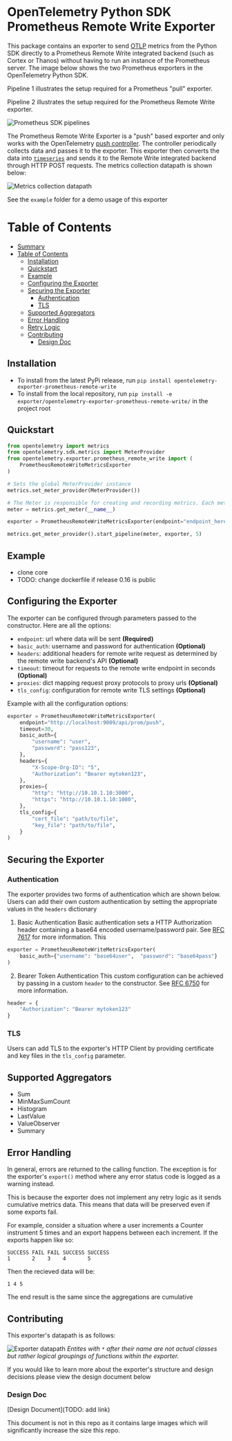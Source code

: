 # OpenTelemetry Python SDK Prometheus Remote Write Exporter
This package contains an exporter to send [OTLP](https://github.com/open-telemetry/opentelemetry-specification/blob/master/specification/protocol/otlp.md)
metrics from the Python SDK directly to a Prometheus Remote Write integrated
backend (such as Cortex or Thanos) without having to run an instance of the
Prometheus server. The image below shows the two Prometheus exporters in the OpenTelemetry Python SDK.


Pipeline 1 illustrates the setup required for a Prometheus "pull" exporter.


Pipeline 2 illustrates the setup required for the Prometheus Remote Write exporter.

![Prometheus SDK pipelines](https://user-images.githubusercontent.com/20804975/100285430-e320fd80-2f3e-11eb-8217-a562c559153c.png)


The Prometheus Remote Write Exporter is a "push" based exporter and only works with the OpenTelemetry [push controller](https://github.com/open-telemetry/opentelemetry-python/blob/master/opentelemetry-sdk/src/opentelemetry/sdk/metrics/export/controller.py).
The controller periodically collects data and passes it to the exporter. This
exporter then converts the data into [`timeseries`](https://prometheus.io/docs/concepts/data_model/) and sends it to the Remote Write integrated backend through HTTP
POST requests. The metrics collection datapath is shown below:

![Metrics collection datapath](https://user-images.githubusercontent.com/20804975/100286063-157f2a80-2f40-11eb-819d-f0aa46c1c2c8.png)




See the `example` folder for a demo usage of this exporter



# Table of Contents
   * [Summary](#opentelemetry-python-sdk-prometheus-remote-write-exporter)
   * [Table of Contents](#table-of-contents)
      * [Installation](#installation)
      * [Quickstart](#quickstart)
      * [Example](#example)
      * [Configuring the Exporter](#configuring-the-exporter)
      * [Securing the Exporter](#securing-the-exporter)
         * [Authentication](#authentication)
         * [TLS](#tls)
      * [Supported Aggregators](#supported-aggregators)
      * [Error Handling](#error-handling)
      * [Retry Logic](#retry-logic)
      * [Contributing](#contributing)
         * [Design Doc](#design-doc)

## Installation

* To install from the latest PyPi release,
  run `pip install opentelemetry-exporter-prometheus-remote-write`
* To install from the local repository, run
  `pip install -e exporter/opentelemetry-exporter-prometheus-remote-write/` in
  the project root

## Quickstart

```python
from opentelemetry import metrics
from opentelemetry.sdk.metrics import MeterProvider
from opentelemetry.exporter.prometheus_remote_write import (
    PrometheusRemoteWriteMetricsExporter
)

# Sets the global MeterProvider instance
metrics.set_meter_provider(MeterProvider())

# The Meter is responsible for creating and recording metrics. Each meter has a unique name, which we set as the module's name here.
meter = metrics.get_meter(__name__)

exporter = PrometheusRemoteWriteMetricsExporter(endpoint="endpoint_here") # add other params as needed

metrics.get_meter_provider().start_pipeline(meter, exporter, 5)
```

## Example

* clone core
* TODO: change dockerfile if release 0.16 is public
## Configuring the Exporter

The exporter can be configured through parameters passed to the constructor.
Here are all the options:

* `endpoint`: url where data will be sent **(Required)**
* `basic_auth`: username and password for authentication **(Optional)**
* `headers`: additional headers for remote write request as determined by the remote write backend's API **(Optional)**
* `timeout`: timeout for requests to the remote write endpoint in seconds **(Optional)**
* `proxies`: dict mapping request proxy protocols to proxy urls **(Optional)**
* `tls_config`: configuration for remote write TLS settings **(Optional)**

Example with all the configuration options:

```python
exporter = PrometheusRemoteWriteMetricsExporter(
    endpoint="http://localhost:9009/api/prom/push",
    timeout=30,
    basic_auth={
        "username": "user",
        "password": "pass123",
    },
    headers={
        "X-Scope-Org-ID": "5",
        "Authorization": "Bearer mytoken123",
    },
    proxies={
        "http": "http://10.10.1.10:3000",
        "https": "http://10.10.1.10:1080",
    },
    tls_config={
        "cert_file": "path/to/file",
        "key_file": "path/to/file",
    }
)

```
## Securing the Exporter

### Authentication

The exporter provides two forms of authentication which are shown below. Users
can add their own custom authentication by setting the appropriate values in the `headers` dictionary

1. Basic Authentication
Basic authentication sets a HTTP Authorization header containing a base64 encoded username/password pair. See [RFC 7617](https://tools.ietf.org/html/rfc7617) for more information. This

```python
exporter = PrometheusRemoteWriteMetricsExporter(
    basic_auth={"username": "base64user",  "password": "base64pass"}
)
```
2. Bearer Token Authentication
This custom configuration can be achieved by passing in a custom `header` to
the constructor. See [RFC 6750](https://tools.ietf.org/html/rfc6750) for more information.


```python
header = {
    "Authorization": "Bearer mytoken123"
}
```

### TLS
Users can add TLS to the exporter's HTTP Client by providing certificate and key files in the `tls_config` parameter.

## Supported Aggregators

* Sum
* MinMaxSumCount
* Histogram
* LastValue
* ValueObserver
* Summary

## Error Handling
In general, errors are returned to the calling function. The exception is for
the exporter's `export()` method where any error status code is logged as a
warning instead.

This is because the exporter does not implement any retry logic
as it sends cumulative metrics data. This means that data will be preserved even if some exports fail.

For example, consider a situation where a user increments a Counter instrument 5 times and an export happens between each increment. If the exports happen like so:
```
SUCCESS FAIL FAIL SUCCESS SUCCESS
1       2    3    4       5
```
Then the recieved data will be:
```
1 4 5
```
The end result is the same since the aggregations are cumulative
## Contributing

This exporter's datapath is as follows:

![Exporter datapath](https://user-images.githubusercontent.com/20804975/100285717-604c7280-2f3f-11eb-9b73-bdf70afce9dd.png)
*Entites with `*` after their name are not actual classes but rather logical
groupings of functions within the exporter.*

If you would like to learn more about the exporter's structure and design decisions please view the design document below

### Design Doc

[Design Document](TODO: add link)

This document is not in this repo as it contains large images which will
significantly increase the size this repo.
